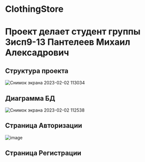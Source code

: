 # ClothingStore
<h1>Проект делает студент группы 3исп9-13 Пантелеев Михаил Алексадрович</h1>
<h2>Структура проекта</h2>

![Снимок экрана 2023-02-02 113034](https://user-images.githubusercontent.com/119927472/216271960-48828032-373f-4e64-93bb-53caa1ab6eaa.png)



<h2>Диаграмма БД</h2>

![Снимок экрана 2023-02-02 112538](https://user-images.githubusercontent.com/119927472/216271499-bc4629d8-861a-40ae-9844-bcd4a0afc561.png)

<h2>Страница Авторизации</h2>

  ![image](https://user-images.githubusercontent.com/119927472/216272123-7f8b2dcc-0705-444e-b0ce-e6433f8c49cd.png)
  

<h2>Страница Регистрации</h2>


